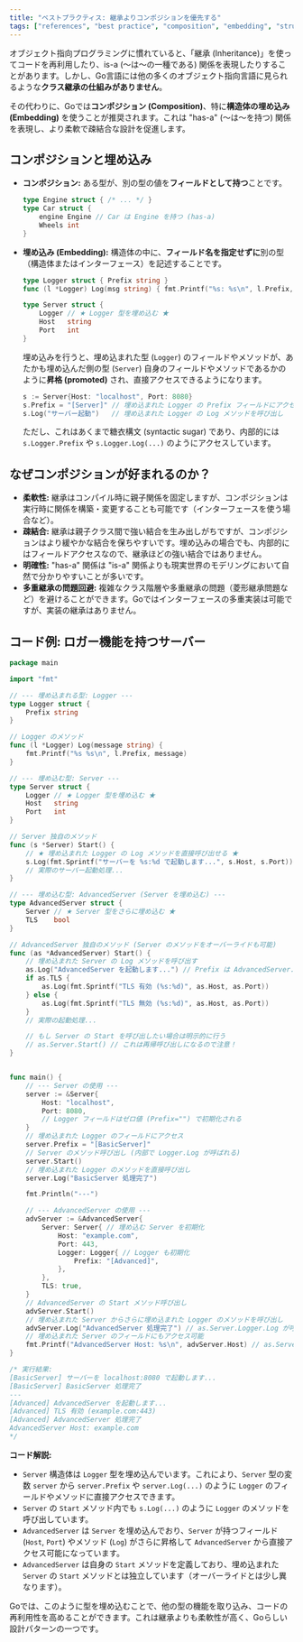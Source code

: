 ```yaml
---
title: "ベストプラクティス: 継承よりコンポジションを優先する"
tags: ["references", "best practice", "composition", "embedding", "struct", "継承", "コンポジション", "埋め込み"]
---
```


オブジェクト指向プログラミングに慣れていると、「継承 (Inheritance)」を使ってコードを再利用したり、is-a (〜は〜の一種である) 関係を表現したりすることがあります。しかし、Go言語には他の多くのオブジェクト指向言語に見られるような**クラス継承の仕組みがありません**。

その代わりに、Goでは**コンポジション (Composition)**、特に**構造体の埋め込み (Embedding)** を使うことが推奨されます。これは "has-a" (〜は〜を持つ) 関係を表現し、より柔軟で疎結合な設計を促進します。

## コンポジションと埋め込み

*   **コンポジション:** ある型が、別の型の値を**フィールドとして持つ**ことです。
    ```go
    type Engine struct { /* ... */ }
    type Car struct {
        engine Engine // Car は Engine を持つ (has-a)
        Wheels int
    }
    ```
*   **埋め込み (Embedding):** 構造体の中に、**フィールド名を指定せずに**別の型（構造体またはインターフェース）を記述することです。
    ```go
    type Logger struct { Prefix string }
    func (l *Logger) Log(msg string) { fmt.Printf("%s: %s\n", l.Prefix, msg) }

    type Server struct {
        Logger // ★ Logger 型を埋め込む ★
        Host   string
        Port   int
    }
    ```
    埋め込みを行うと、埋め込まれた型 (`Logger`) のフィールドやメソッドが、あたかも埋め込んだ側の型 (`Server`) 自身のフィールドやメソッドであるかのように**昇格 (promoted)** され、直接アクセスできるようになります。
    ```go
    s := Server{Host: "localhost", Port: 8080}
    s.Prefix = "[Server]" // 埋め込まれた Logger の Prefix フィールドにアクセス
    s.Log("サーバー起動")   // 埋め込まれた Logger の Log メソッドを呼び出し
    ```
    ただし、これはあくまで糖衣構文 (syntactic sugar) であり、内部的には `s.Logger.Prefix` や `s.Logger.Log(...)` のようにアクセスしています。

## なぜコンポジションが好まれるのか？

*   **柔軟性:** 継承はコンパイル時に親子関係を固定しますが、コンポジションは実行時に関係を構築・変更することも可能です（インターフェースを使う場合など）。
*   **疎結合:** 継承は親子クラス間で強い結合を生み出しがちですが、コンポジションはより緩やかな結合を保ちやすいです。埋め込みの場合でも、内部的にはフィールドアクセスなので、継承ほどの強い結合ではありません。
*   **明確性:** "has-a" 関係は "is-a" 関係よりも現実世界のモデリングにおいて自然で分かりやすいことが多いです。
*   **多重継承の問題回避:** 複雑なクラス階層や多重継承の問題（菱形継承問題など）を避けることができます。Goではインターフェースの多重実装は可能ですが、実装の継承はありません。

## コード例: ロガー機能を持つサーバー

```go title="構造体の埋め込みによるコンポジション"
package main

import "fmt"

// --- 埋め込まれる型: Logger ---
type Logger struct {
	Prefix string
}

// Logger のメソッド
func (l *Logger) Log(message string) {
	fmt.Printf("%s %s\n", l.Prefix, message)
}

// --- 埋め込む型: Server ---
type Server struct {
	Logger // ★ Logger 型を埋め込む ★
	Host   string
	Port   int
}

// Server 独自のメソッド
func (s *Server) Start() {
	// ★ 埋め込まれた Logger の Log メソッドを直接呼び出せる ★
	s.Log(fmt.Sprintf("サーバーを %s:%d で起動します...", s.Host, s.Port))
	// 実際のサーバー起動処理...
}

// --- 埋め込む型: AdvancedServer (Server を埋め込む) ---
type AdvancedServer struct {
	Server // ★ Server 型をさらに埋め込む ★
	TLS    bool
}

// AdvancedServer 独自のメソッド (Server のメソッドをオーバーライドも可能)
func (as *AdvancedServer) Start() {
	// 埋め込まれた Server の Log メソッドを呼び出す
	as.Log("AdvancedServer を起動します...") // Prefix は AdvancedServer.Server.Logger.Prefix が使われる
	if as.TLS {
		as.Log(fmt.Sprintf("TLS 有効 (%s:%d)", as.Host, as.Port))
	} else {
		as.Log(fmt.Sprintf("TLS 無効 (%s:%d)", as.Host, as.Port))
	}
	// 実際の起動処理...

	// もし Server の Start を呼び出したい場合は明示的に行う
	// as.Server.Start() // これは再帰呼び出しになるので注意！
}


func main() {
	// --- Server の使用 ---
	server := &Server{
		Host: "localhost",
		Port: 8080,
		// Logger フィールドはゼロ値 (Prefix="") で初期化される
	}
	// 埋め込まれた Logger のフィールドにアクセス
	server.Prefix = "[BasicServer]"
	// Server のメソッド呼び出し (内部で Logger.Log が呼ばれる)
	server.Start()
	// 埋め込まれた Logger のメソッドを直接呼び出し
	server.Log("BasicServer 処理完了")

	fmt.Println("---")

	// --- AdvancedServer の使用 ---
	advServer := &AdvancedServer{
		Server: Server{ // 埋め込む Server を初期化
			Host: "example.com",
			Port: 443,
			Logger: Logger{ // Logger も初期化
				Prefix: "[Advanced]",
			},
		},
		TLS: true,
	}
	// AdvancedServer の Start メソッド呼び出し
	advServer.Start()
	// 埋め込まれた Server からさらに埋め込まれた Logger のメソッドを呼び出し
	advServer.Log("AdvancedServer 処理完了") // as.Server.Logger.Log が呼ばれる
	// 埋め込まれた Server のフィールドにもアクセス可能
	fmt.Printf("AdvancedServer Host: %s\n", advServer.Host) // as.Server.Host と同じ
}

/* 実行結果:
[BasicServer] サーバーを localhost:8080 で起動します...
[BasicServer] BasicServer 処理完了
---
[Advanced] AdvancedServer を起動します...
[Advanced] TLS 有効 (example.com:443)
[Advanced] AdvancedServer 処理完了
AdvancedServer Host: example.com
*/
```

**コード解説:**

*   `Server` 構造体は `Logger` 型を埋め込んでいます。これにより、`Server` 型の変数 `server` から `server.Prefix` や `server.Log(...)` のように `Logger` のフィールドやメソッドに直接アクセスできます。
*   `Server` の `Start` メソッド内でも `s.Log(...)` のように `Logger` のメソッドを呼び出しています。
*   `AdvancedServer` は `Server` を埋め込んでおり、`Server` が持つフィールド (`Host`, `Port`) やメソッド (`Log`) がさらに昇格して `AdvancedServer` から直接アクセス可能になっています。
*   `AdvancedServer` は自身の `Start` メソッドを定義しており、埋め込まれた `Server` の `Start` メソッドとは独立しています（オーバーライドとは少し異なります）。

Goでは、このように型を埋め込むことで、他の型の機能を取り込み、コードの再利用性を高めることができます。これは継承よりも柔軟性が高く、Goらしい設計パターンの一つです。